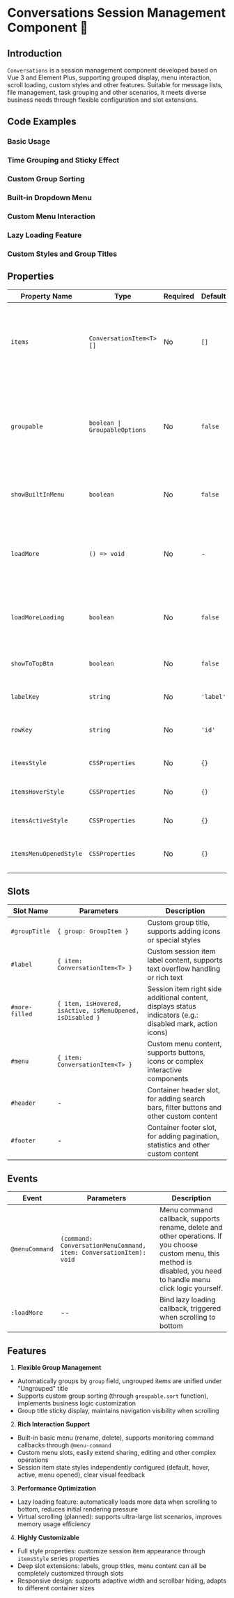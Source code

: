 # Conversations Session Management Component 📱

## Introduction

`Conversations` is a session management component developed based on Vue 3 and Element Plus, supporting grouped display, menu interaction, scroll loading, custom styles and other features. Suitable for message lists, file management, task grouping and other scenarios, it meets diverse business needs through flexible configuration and slot extensions.

## Code Examples

### Basic Usage

<demo src="./demos/base.vue"></demo>

### Time Grouping and Sticky Effect

<demo src="./demos/time-grouping.vue"></demo>

### Custom Group Sorting

<demo src="./demos/custom-group-sort.vue"></demo>

### Built-in Dropdown Menu

<demo src="./demos/built-in-menu.vue"></demo>

### Custom Menu Interaction

<demo src="./demos/custom-menu.vue"></demo>

### Lazy Loading Feature

<demo src="./demos/lazy-loading.vue"></demo>

### Custom Styles and Group Titles

<demo src="./demos/absolute-custom.vue"></demo>

## Properties

| Property Name          | Type                          | Required | Default   | Description                                                      |
| ---------------------- | ----------------------------- | -------- | --------- | ---------------------------------------------------------------- |
| `items`                | `ConversationItem<T>[]`       | No       | `[]`      | Session item data list, containing `label`, `group`, `disabled` and other fields |
| `groupable`            | `boolean \| GroupableOptions` | No       | `false`   | Whether to enable grouping, passing object can customize group sorting (`sort` function) |
| `showBuiltInMenu`      | `boolean`                     | No       | `false`   | Whether to show built-in menu (rename, delete)                   |
| `loadMore`             | `() => void`                  | No       | -         | Lazy loading callback function, triggered when scrolling to bottom |
| `loadMoreLoading`      | `boolean`                     | No       | `false`   | Load more state, controls loading animation display              |
| `showToTopBtn`         | `boolean`                     | No       | `false`   | Whether to show back to top button                               |
| `labelKey`             | `string`                      | No       | `'label'` | Session item label field name                                    |
| `rowKey`               | `string`                      | No       | `'id'`    | Session item unique identifier field name                        |
| `itemsStyle`           | `CSSProperties`               | No       | `{}`      | Session item default style                                       |
| `itemsHoverStyle`      | `CSSProperties`               | No       | `{}`      | Session item hover style                                         |
| `itemsActiveStyle`     | `CSSProperties`               | No       | `{}`      | Session item active style                                        |
| `itemsMenuOpenedStyle` | `CSSProperties`               | No       | `{}`      | Session item style when menu is opened                           |

## Slots

| Slot Name      | Parameters                                                    | Description                                                    |
| -------------- | ------------------------------------------------------------- | -------------------------------------------------------------- |
| `#groupTitle`  | `{ group: GroupItem }`                                        | Custom group title, supports adding icons or special styles    |
| `#label`       | `{ item: ConversationItem<T> }`                               | Custom session item label content, supports text overflow handling or rich text |
| `#more-filled` | `{ item, isHovered, isActive, isMenuOpened, isDisabled }`     | Session item right side additional content, displays status indicators (e.g.: disabled mark, action icons) |
| `#menu`        | `{ item: ConversationItem<T> }`                               | Custom menu content, supports buttons, icons or complex interactive components |
| `#header`      | -                                                             | Container header slot, for adding search bars, filter buttons and other custom content |
| `#footer`      | -                                                             | Container footer slot, for adding pagination, statistics and other custom content |

## Events

| Event          | Parameters                                                               | Description                                                                                                 |
| -------------- | ------------------------------------------------------------------------ | ----------------------------------------------------------------------------------------------------------- |
| `@menuCommand` | `(command: ConversationMenuCommand, item: ConversationItem): void`       | Menu command callback, supports rename, delete and other operations. If you choose custom menu, this method is disabled, you need to handle menu click logic yourself. |
| `:loadMore`    | --                                                                       | Bind lazy loading callback, triggered when scrolling to bottom                                               |

## Features

1. **Flexible Group Management**

- Automatically groups by `group` field, ungrouped items are unified under "Ungrouped" title
- Supports custom group sorting (through `groupable.sort` function), implements business logic customization
- Group title sticky display, maintains navigation visibility when scrolling

2. **Rich Interaction Support**

- Built-in basic menu (rename, delete), supports monitoring command callbacks through `@menu-command`
- Custom menu slots, easily extend sharing, editing and other complex operations
- Session item state styles independently configured (default, hover, active, menu opened), clear visual feedback

3. **Performance Optimization**

- Lazy loading feature: automatically loads more data when scrolling to bottom, reduces initial rendering pressure
- Virtual scrolling (planned): supports ultra-large list scenarios, improves memory usage efficiency

4. **Highly Customizable**

- Full style properties: customize session item appearance through `itemsStyle` series properties
- Deep slot extensions: labels, group titles, menu content can all be completely customized through slots
- Responsive design: supports adaptive width and scrollbar hiding, adapts to different container sizes
